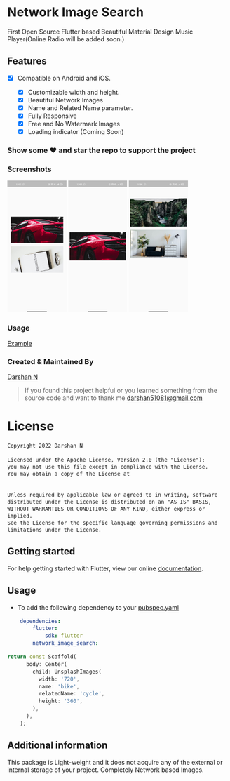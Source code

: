 <!-- 
This README describes the package. If you publish this package to pub.dev,
this README's contents appear on the landing page for your package.

For information about how to write a good package README, see the guide for
[writing package pages](https://dart.dev/guides/libraries/writing-package-pages). 

For general information about developing packages, see the Dart guide for
[creating packages](https://dart.dev/guides/libraries/create-library-packages)
and the Flutter guide for
[developing packages and plugins](https://flutter.dev/developing-packages). 
-->
# Network Image Search

First Open Source Flutter based Beautiful Material Design Music Player(Online Radio will be added soon.)


## Features

* [x] Compatible on Android and iOS.

  * [x] Customizable width and height.
  * [x] Beautiful Network Images
  * [x] Name and Related Name parameter.
  * [x] Fully Responsive
  * [x] Free and No Watermark Images
  * [x] Loading indicator (Coming Soon)

### Show some :heart: and star the repo to support the project


### Screenshots

<img src="ss1.jpg" height="300em" /> <img src="ss2.jpg" height="300em" /> 
<img src="ss3.jpg" height="300em" />


### Usage

[Example](https://github.com/darshn-n/Network-Image-Search/blob/master/example/example_app.dart)


### Created & Maintained By

[Darshan N](https://github.com/darshn-n) 

> If you found this project helpful or you learned something from the source code and want to thank me <darshan51081@gmail.com>

# License

    Copyright 2022 Darshan N

    Licensed under the Apache License, Version 2.0 (the "License");
    you may not use this file except in compliance with the License.
    You may obtain a copy of the License at


    Unless required by applicable law or agreed to in writing, software
    distributed under the License is distributed on an "AS IS" BASIS,
    WITHOUT WARRANTIES OR CONDITIONS OF ANY KIND, either express or implied.
    See the License for the specific language governing permissions and
    limitations under the License.

## Getting started


For help getting started with Flutter, view our online
[documentation](https://flutter.dev/).

## Usage

* To add the following dependency to your [pubspec.yaml](https://github.com/darshn-n/Network-Image-Search)

```yaml
    dependencies:
        flutter:
            sdk: flutter
        network_image_search:
```

```dart
return const Scaffold(
      body: Center(
        child: UnsplashImages(
          width: '720',
          name: 'bike',
          relatedName: 'cycle',
          height: '360',
        ),
      ),
    );
```

## Additional information

This package is Light-weight and it does not acquire any of the external or internal storage of your project. Completely Network based Images. 
